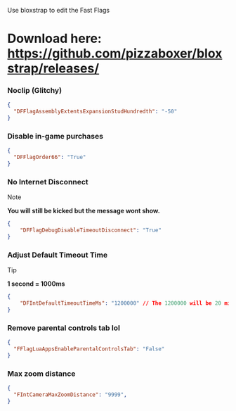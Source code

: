 Use bloxstrap to edit the Fast Flags
# Download here: https://github.com/pizzaboxer/bloxstrap/releases/
### Noclip (Glitchy)
```json
{
  "DFFlagAssemblyExtentsExpansionStudHundredth": "-50"
}
```
### Disable in-game purchases
```json
{
  "DFFlagOrder66": "True"
}
```
### No Internet Disconnect 
> [!NOTE]
> **You will still be kicked but the message wont show.**
```json
{
    "DFFlagDebugDisableTimeoutDisconnect": "True"
}
```
### Adjust Default Timeout Time
> [!TIP]
> **1 second = 1000ms**
```json
{
    "DFIntDefaultTimeoutTimeMs": "1200000" // The 1200000 will be 20 minutes
}
```
### Remove parental controls tab lol
```json
{
  "FFlagLuaAppsEnableParentalControlsTab": "False"
}
```
### Max zoom distance
```json
{
  "FIntCameraMaxZoomDistance": "9999",
}
```
